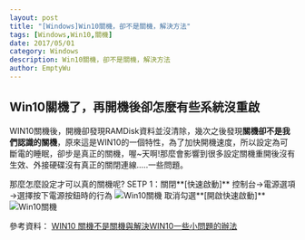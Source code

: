 ```yaml
---
layout: post
title: "[Windows]Win10關機，卻不是關機，解決方法"
tags: [Windows,Win10,關機]
date: 2017/05/01
category: Windows
description: Win10關機，卻不是關機，解決方法
author: EmptyWu
---
```


## Win10關機了，再開機後卻怎麼有些系統沒重啟 

WIN10關機後，開機卻發現RAMDisk資料並沒清除，幾次之後發現**關機卻不是我們認識的關機**，原來這是WIN10的一個特性，為了加快開機速度，所以設定為可斷電的睡眠，卻步是真正的關機，喔~天啊!那麼會影響到很多設定關機重開後沒有生效、外接硬碟沒有真正的關閉連線.....一些問題。

<!--more-->

那麼怎麼設定才可以真的關機呢?
SETP 1：關閉**[快速啟動]**
控制台→電源選項→選擇按下電源按鈕時的行為
![Win10關機](http://i.imgur.com/p1sb5wM.png)
取消勾選**[開啟快速啟動]**
![Win10關機](http://i.imgur.com/lZzbtvt.png)

參考資料：
[WIN10 關機不是關機與解決WIN10一些小問題的辦法](https://www.dcard.tw/f/3c/p/70742405)